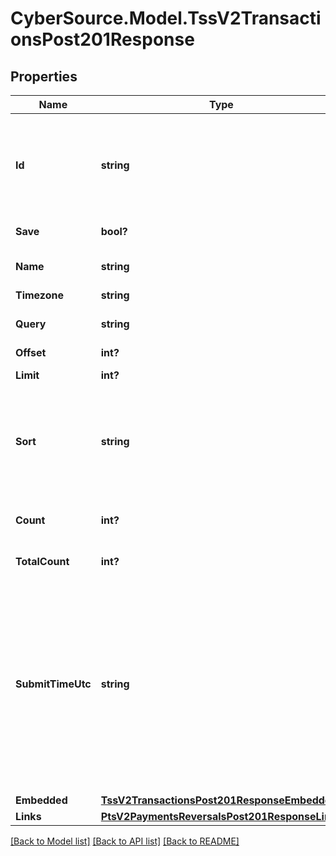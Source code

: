 # CyberSource.Model.TssV2TransactionsPost201Response
## Properties

Name | Type | Description | Notes
------------ | ------------- | ------------- | -------------
**Id** | **string** | An unique identification number assigned by CyberSource to identify the submitted request. | [optional] 
**Save** | **bool?** | save or not save. | [optional] 
**Name** | **string** | The description for this field is not available.  | [optional] 
**Timezone** | **string** | Time Zone. | [optional] 
**Query** | **string** | transaction search query string. | [optional] 
**Offset** | **int?** | offset. | [optional] 
**Limit** | **int?** | limit on number of results. | [optional] 
**Sort** | **string** | A comma separated list of the following form - fieldName1 asc or desc, fieldName2 asc or desc, etc. | [optional] 
**Count** | **int?** | Results for this page, this could be below the limit. | [optional] 
**TotalCount** | **int?** | total number of results. | [optional] 
**SubmitTimeUtc** | **string** | Time of request in UTC. &#x60;Format: YYYY-MM-DDThh:mm:ssZ&#x60;  Example 2016-08-11T22:47:57Z equals August 11, 2016, at 22:47:57 (10:47:57 p.m.). The T separates the date and the time. The Z indicates UTC.  | [optional] 
**Embedded** | [**TssV2TransactionsPost201ResponseEmbedded**](TssV2TransactionsPost201ResponseEmbedded.md) |  | [optional] 
**Links** | [**PtsV2PaymentsReversalsPost201ResponseLinks**](PtsV2PaymentsReversalsPost201ResponseLinks.md) |  | [optional] 

[[Back to Model list]](../README.md#documentation-for-models) [[Back to API list]](../README.md#documentation-for-api-endpoints) [[Back to README]](../README.md)

